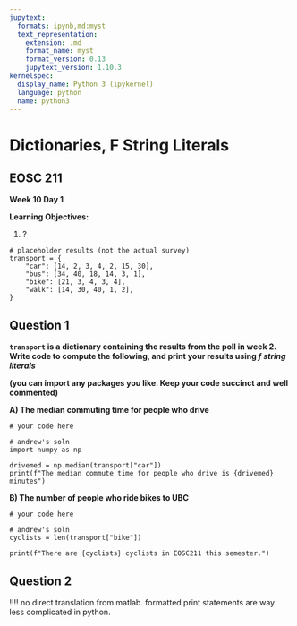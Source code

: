 ```yaml
---
jupytext:
  formats: ipynb,md:myst
  text_representation:
    extension: .md
    format_name: myst
    format_version: 0.13
    jupytext_version: 1.10.3
kernelspec:
  display_name: Python 3 (ipykernel)
  language: python
  name: python3
---
```


# Dictionaries, F String Literals

## EOSC 211

**Week 10 Day 1**

**Learning Objectives:**  
1. ?

```{code-cell} ipython3
# placeholder results (not the actual survey)
transport = {
    "car": [14, 2, 3, 4, 2, 15, 30],
    "bus": [34, 40, 18, 14, 3, 1],
    "bike": [21, 3, 4, 3, 4],
    "walk": [14, 30, 40, 1, 2],
}
```

## Question 1

**`transport` is a dictionary containing the results from the poll in week 2. Write code to compute the following, and print your results using *f string literals*** 

**(you can import any packages you like. Keep your code succinct and well commented)**

**A) The median commuting time for people who drive**

```{code-cell} ipython3
# your code here
```

```{code-cell} ipython3
# andrew's soln
import numpy as np

drivemed = np.median(transport["car"])
print(f"The median commute time for people who drive is {drivemed} minutes")
```

**B) The number of people who ride bikes to UBC**

```{code-cell} ipython3
# your code here
```

```{code-cell} ipython3
# andrew's soln
cyclists = len(transport["bike"])

print(f"There are {cyclists} cyclists in EOSC211 this semester.")
```

## Question 2

!!!! no direct translation from matlab. formatted print statements are way less complicated in python.
